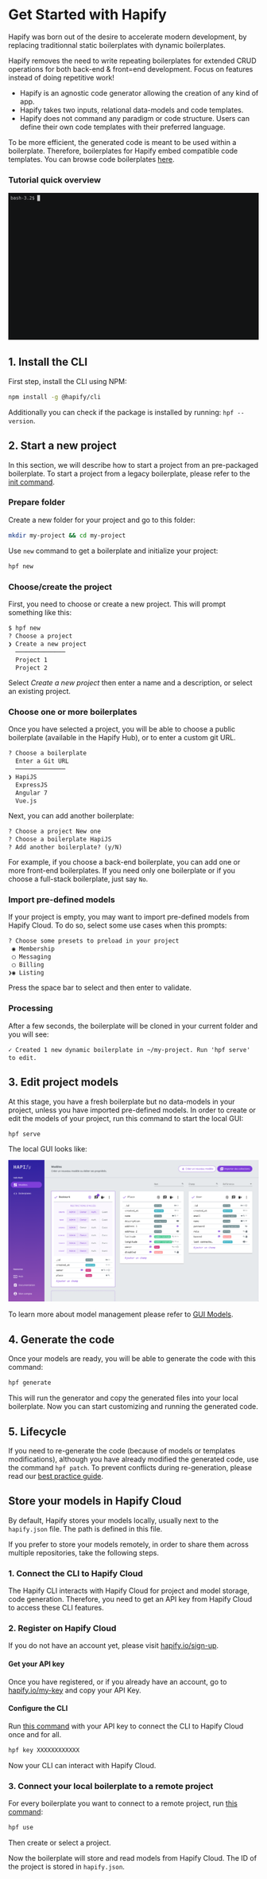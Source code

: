 # Get Started with Hapify

Hapify was born out of the desire to accelerate modern development, by replacing traditionnal static boilerplates with dynamic boilerplates.

Hapify removes the need to write repeating boilerplates for extended CRUD operations for both back-end & front=end development.
Focus on features instead of doing repetitive work!

* Hapify is an agnostic code generator allowing the creation of any kind of app.
* Hapify takes two inputs, relational data-models and code templates.
* Hapify does not command any paradigm or code structure. Users can define their own code templates with their preferred language.

To be more efficient, the generated code is meant to be used within a boilerplate.
Therefore, boilerplates for Hapify embed compatible code templates. You can browse code boilerplates [here](https://hub.hapify.io).

### Tutorial quick overview

![Hapify CLI - Terminal sample](assets/get-started.gif 'Terminal sample')

## 1. Install the CLI

First step, install the CLI using NPM:

```bash
npm install -g @hapify/cli
```

Additionally you can check if the package is installed by running: `hpf --version`.

## 2. Start a new project

In this section, we will describe how to start a project from an pre-packaged boilerplate.
To start a project from a legacy boilerplate, please refer to the [init command](cli/#create-a-new-boilerplate-channel).

### Prepare folder

Create a new folder for your project and go to this folder:

```bash
mkdir my-project && cd my-project
```

Use `new` command to get a boilerplate and initialize your project:

```bash
hpf new
```

### Choose/create the project

First, you need to choose or create a new project. This will prompt something like this:

```
$ hpf new
? Choose a project
❯ Create a new project
  ──────────────
  Project 1
  Project 2
```

Select _Create a new project_ then enter a name and a description, or select an existing project.

### Choose one or more boilerplates

Once you have selected a project, you will be able to choose a public boilerplate (available in the Hapify Hub), or to enter a custom git URL.

```
? Choose a boilerplate
  Enter a Git URL
  ──────────────
❯ HapiJS
  ExpressJS
  Angular 7
  Vue.js
```

Next, you can add another boilerplate:

```
? Choose a project New one
? Choose a boilerplate HapiJS
? Add another boilerplate? (y/N)
```

For example, if you choose a back-end boilerplate, you can add one or more front-end boilerplates.
If you need only one boilerplate or if you choose a full-stack boilerplate, just say `No`.

### Import pre-defined models

If your project is empty, you may want to import pre-defined models from Hapify Cloud.
To do so, select some use cases when this prompts:

```
? Choose some presets to preload in your project
 ◉ Membership
 ◯ Messaging
 ◯ Billing
❯◉ Listing
```

Press the space bar to select and then enter to validate.

### Processing

After a few seconds, the boilerplate will be cloned in your current folder and you will see:

```
✓ Created 1 new dynamic boilerplate in ~/my-project. Run 'hpf serve' to edit.
```

## 3. Edit project models

At this stage, you have a fresh boilerplate but no data-models in your project, unless you have imported pre-defined models.
In order to create or edit the models of your project, run this command to start the local GUI:

```bash
hpf serve
```

The local GUI looks like:

![Hapify GUI - models edition](assets/gui-models-access.png 'Models Edition')

To learn more about model management please refer to [GUI Models](getting-started/concepts/models/).

## 4. Generate the code

Once your models are ready, you will be able to generate the code with this command:

```bash
hpf generate
```

This will run the generator and copy the generated files into your local boilerplate.
Now you can start customizing and running the generated code.

## 5. Lifecycle

If you need to re-generate the code (because of models or templates modifications), although you have already modified the generated code, use the command `hpf patch`.
To prevent conflicts during re-generation, please read our [best practice guide](best-practices/).

## Store your models in Hapify Cloud

By default, Hapify stores your models locally, usually next to the `hapify.json` file. The path is defined in this file.

If you prefer to store your models remotely, in order to share them across multiple repositories, take the following steps.

### 1. Connect the CLI to Hapify Cloud

The Hapify CLI interacts with Hapify Cloud for project and model storage, code generation.
Therefore, you need to get an API key from Hapify Cloud to access these CLI features.

### 2. Register on Hapify Cloud

If you do not have an account yet, please visit [hapify.io/sign-up](https://www.hapify.io/sign-up).

#### Get your API key

Once you have registered, or if you already have an account, go to [hapify.io/my-key](https://www.hapify.io/my-key) and copy your API Key.

#### Configure the CLI

Run [this command](cli/#set-global-api-key) with your API key to connect the CLI to Hapify Cloud once and for all.

```bash
hpf key XXXXXXXXXXXX
```

Now your CLI can interact with Hapify Cloud.

### 3. Connect your local boilerplate to a remote project

For every boilerplate you want to connect to a remote project, run [this command](cli/#define-project-to-use-in-a-boilerplate-channel):

```bash
hpf use
```

Then create or select a project.

Now the boilerplate will store and read models from Hapify Cloud.
The ID of the project is stored in `hapify.json`.
